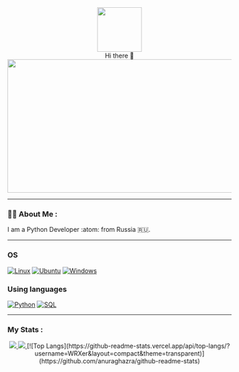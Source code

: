 <div id="header" align="center">
  <img src="https://media.giphy.com/media/KAq5w47R9rmTuvWOWa/giphy.gif" width="100"/>
</div>
<div id="header" align="center">
 Hi there 👋
  </div>



<div align="center">
  <img src="https://media.giphy.com/media/v1.Y2lkPTc5MGI3NjExNzU1OTc2MGEwZDQ2MmYxNjdiNDRkMWM4ZDAxZDc5ZGQ3OTAyYmI5ZSZjdD1n/dWesBcTLavkZuG35MI/giphy.gif" width="600" height="300"/>
</div>

---

### :woman_technologist: About Me :
I am a Python Developer :atom: from Russia :ru:.

---

### OS
[![Linux](https://img.shields.io/badge/linux-3f3fff?style=for-the-badge&logo=Linux&logoColor=white&labelColor=black)](https://github.com/WRXer)
[![Ubuntu](https://img.shields.io/badge/Ubuntu-3f3fff?style=for-the-badge&logo=Ubuntu&logoColor=white&labelColor=black)](https://ubuntu.com/)
[![Windows](https://img.shields.io/badge/Windows-3f3fff?style=for-the-badge&logo=Windows&labelColor=black)](https://github.com/WRXer)

### Using languages
[![Python](https://img.shields.io/badge/-Python-3f3fff?style=for-the-badge&logo=python&logoColor=white&labelColor=black)](https://www.python.org/)
[![SQL](https://img.shields.io/badge/sql-3f3fff?style=for-the-badge&logo=mysql&labelColor=black&logoColor=white)](https://github.com/WRXer)

---

### My Stats :
<p align="center">
  <a href="https://github.com/WRXer">
    <img src="https://github-readme-streak-stats.herokuapp.com/?user=WRXer&hide_border=true&card_width=338&theme=transparent" />
  </a>

  <a href="https://github.com/WRXer">
    <img src="http://github-profile-summary-cards.vercel.app/api/cards/stats?username=WRXer&theme=transparent" />
  </a>
  [![Top Langs](https://github-readme-stats.vercel.app/api/top-langs/?username=WRXer&layout=compact&theme=transparent)](https://github.com/anuraghazra/github-readme-stats)
</p>

